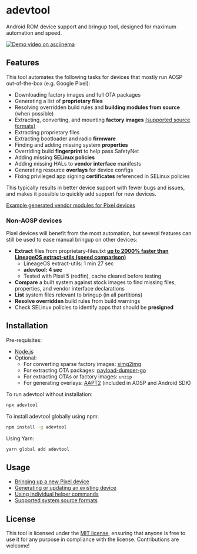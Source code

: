 # adevtool

Android ROM device support and bringup tool, designed for maximum automation and speed.

[![Demo video on asciinema](https://asciinema.org/a/kCWUN6XcyaDEU6bcoE65rVQrv.svg)](https://asciinema.org/a/kCWUN6XcyaDEU6bcoE65rVQrv)

## Features

This tool automates the following tasks for devices that mostly run AOSP out-of-the-box (e.g. Google Pixel):

- Downloading factory images and full OTA packages
- Generating a list of **proprietary files**
- Resolving overridden build rules and **building modules from source** (when possible)
- Extracting, converting, and mounting **factory images** [(supported source formats)](docs/system-source.md)
- Extracting proprietary files
- Extracting bootloader and radio **firmware**
- Finding and adding missing system **properties**
- Overriding build **fingerprint** to help pass SafetyNet
- Adding missing **SELinux policies**
- Adding missing HALs to **vendor interface** manifests
- Generating resource **overlays** for device configs
- Fixing privileged app signing **certificates** referenced in SELinux policies

This typically results in better device support with fewer bugs and issues, and makes it possible to quickly add support for new devices.

[Example generated vendor modules for Pixel devices](https://github.com/NeutronBlobs/android_vendor_google_devices)

### Non-AOSP devices

Pixel devices will benefit from the most automation, but several features can still be used to ease manual bringup on other devices:

- **Extract** files from proprietary-files.txt **[up to 2000% faster than LineageOS extract-utils (speed comparison)](https://asciinema.org/a/eUMNIrKtBrln1CwE1zCUnJO8w)**
  - LineageOS extract-utils: 1 min 27 sec
  - **adevtool: 4 sec**
  - Tested with Pixel 5 (redfin), cache cleared before testing
- **Compare** a built system against stock images to find missing files, properties, and vendor interface declarations
- **List** system files relevant to bringup (in all partitions)
- **Resolve overridden** build rules from build warnings
- Check SELinux policies to identify apps that should be **presigned**

## Installation

Pre-requisites:

- [Node.js](https://nodejs.org/)
- Optional:
  - For converting sparse factory images: [simg2img](https://github.com/anestisb/android-simg2img)
  - For extracting OTA packages: [payload-dumper-go](https://github.com/ssut/payload-dumper-go)
  - For extracting OTAs or factory images: `unzip`
  - For generating overlays: [AAPT2](https://developer.android.com/studio/command-line/aapt2) (included in AOSP and Android SDK)

To run adevtool without installation:

```bash
npx adevtool
```

To install adevtool globally using npm:

```bash
npm install -g adevtool
```

Using Yarn:

```bash
yarn global add adevtool
```

## Usage

- [Bringing up a new Pixel device](docs/pixel-bringup.md)
- [Generating or updating an existing device](docs/pixel-generate.md)
- [Using individual helper commands](docs/commands.md)
- [Supported system source formats](docs/system-source.md)

## License

This tool is licensed under the [MIT license](LICENSE), ensuring that anyone is free to use it for any purpose in compliance with the license. Contributions are welcome!

